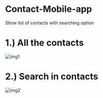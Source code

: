 # Contact-Mobile-app
Show list of contacts with searching option
<h1>1.) All the contacts</h1>

![img1](https://github.com/Dipendra-Saini/Contact-Mobile-app/assets/84001857/8a77d03a-1f22-438d-97ee-8adb35ba3099)

<h1>2.) Search in contacts</h1>

![img2](https://github.com/Dipendra-Saini/Contact-Mobile-app/assets/84001857/f1078bd2-8ea3-42c4-a31a-f77e16b341e9)
